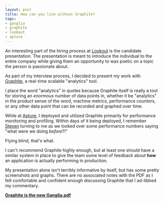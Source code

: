 ```yaml
---
layout: post
title: How can you live without Graphite?
tags:
- ganglia
- graphite
- lookout
- apture
---
```


An interesting part of the hiring process at
[Lookout](https://www.mylookout.com/about/jobs) is the candidate presentation.
The presentation is meant to introduce the individual to the entire company
while giving them an opportunity to wax poetic on a topic the person is passionate
about.

As part of my interview process, I decided to present my work with
[Graphite](http://graphite.wikidot.com), a real-time scalable "analytics" tool.

I place the word "analytics" in quotes because Graphite itself is really a tool
for storing an *enormous* number of data points in, whether it be "analytics"
in the product sense of the word, machine metrics, performance counters, or
any other data point that can be recorded and graphed over time.

While at [Apture](http://www.apture.com), I deployed and utilized Graphite
primarily for performance monitoring and profiling. Within days of it being
deployed, I remember [Steven](http://twitter.com/kansteven) turning to me as we
looked over some performance numbers saying "what were we doing *before*?!"

Flying blind, that's what.

I can't recommend Graphite highly enough, but at least one should have a
similar system in place to give the team some level of feedback about **how**
an application is actually performing in production.


My presentation alone isn't terribly informative by itself, but has some pretty
screenshots and graphs. There are no associated notes with the PDF as I felt
comfortable and confident enough discussing Graphite that I ad-libbed my
commentary.

**[Graphite is the new Ganglia.pdf](HTTP://strongspace.com/rtyler/public/Graphite%20is%20the%20new%20Ganglia.pdf)**

